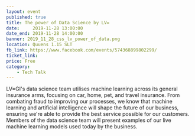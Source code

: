 ```yaml
---
layout: event
published: true
title: The power of Data Science by LV=
date:     2019-11-28 13:00:00
date_end: 2019-11-28 14:00:00
banner: 2019_11_28_css_lv_power_of_data.png
location: Quuens 1.15 SLT
fb_link: https://www.facebook.com/events/574368899802299/
ticket_link:
price: Free
category:
    - Tech Talk
---
```


LV=GI's data science team utilises machine learning across its general insurance arms, focusing on car, home, pet, and travel insurance.
From combating fraud to improving our processes, we know that machine learning and artificial intelligence will shape the future of our business, ensuring we're able to provide the best service possible for our customers.
Members of the data science team will present examples of our live machine learning models used today by the business.
